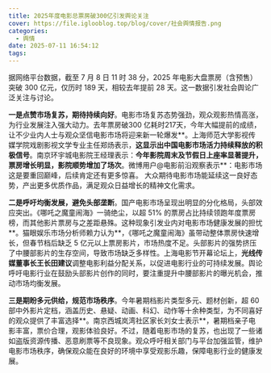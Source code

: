 ```yaml
---
title: 2025年度电影总票房破300亿引发舆论关注
cover: https://file.iglooblog.top/blog/cover/社会舆情报告.png
categories:
  - 舆情
date: 2025-07-11 16:54:12
tags:
---
```


据网络平台数据，截至 7 月 8 日 11 时 38 分，2025 年电影大盘票房（含预售）突破 300 亿元，仅历时 189 天，相较去年提前 28 天。这一数据引发社会舆论广泛关注与讨论。

**一是点赞市场复苏，期待持续向好**。电影市场复苏态势强劲，观众观影热情高涨，为行业发展注入强大动力。去年票房破300 亿耗时217天，今年大幅提前的成绩，让不少业内人士与观众坚信电影市场将迎来新一轮爆发**。上海师范大学影视传媒学院戏剧影视文学专业主任郑炀表示，**这显示出中国电影市场活力持续释放的积极信号**。南京环宇城电影院王经理表示：**今年影院周末及节假日上座率显著提升，票房增长明显，影院顺势增加了场次**。微博用户@电影前沿观察表示**：电影市场这是要重回巅峰，后续肯定还有更多惊喜。 大众期待电影市场能延续这一良好态势，产出更多优质作品，满足观众日益增长的精神文化需求。

**二是呼吁均衡发展，避免头部垄断**。国产电影市场呈现出明显的分化格局，头部效应突出。《哪吒之魔童闹海》一骑绝尘，以超 51% 的票房占比持续领跑年度票房榜，而其他影片票房与之差距悬殊。这种现象引发业内对电影市场健康发展的担忧**。猫眼娱乐市场分析师赖力认为**，《哪吒之魔童闹海》虽带动整体票房快速增长，但春节档后缺乏 5 亿元以上票房影片，市场热度不足。头部影片的强势挤压了中腰部影片的生存空间，导致市场缺乏多样性。上海电影节开幕论坛上，**光线传媒董事长王长田建议**调整电影利益分配关系，以促进电影行业的可持续发展。舆论呼吁电影行业在鼓励头部影片创作的同时，要注重提升中腰部影片的曝光机会，推动市场均衡发展。

**三是期盼多元供给，规范市场秩序**。今年暑期档影片类型多元、题材创新，超 60 部中外影片定档，涵盖历史、悬疑、动画、科幻、动作等十余种类型，为不同喜好的观众提供了丰富选择**。南京西城岚湾社区家长刘女士表示**，暑期档亲子电影丰富，票价合理，观影体验良好。不过，随着电影市场的复苏，也出现了一些诸如盗版资源传播、恶意刷票等不良现象。观众呼吁相关部门与平台加强监管，维护电影市场秩序，确保观众能在良好的环境中享受观影乐趣，保障电影行业的健康发展。

 
